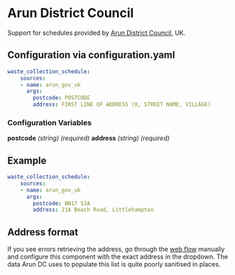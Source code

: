 # Arun District Council

Support for schedules provided by [Arun District Council](https://www1.arun.gov.uk/when-are-my-bins-collected), UK.

## Configuration via configuration.yaml

```yaml
waste_collection_schedule:
    sources:
    - name: arun_gov_uk
      args:
        postcode: POSTCODE
        address: FIRST LINE OF ADDRESS (X, STREET NAME, VILLAGE)
```

### Configuration Variables

**postcode**
*(string) (required)*
**address**
*(string) (required)*

## Example

```yaml
waste_collection_schedule:
    sources:
    - name: arun_gov_uk
      args:
        postcode: BN17 5JA
        address: 21A Beach Road, Littlehampton
```

## Address format

If you see errors retrieving the address, go through the [web flow](https://www1.arun.gov.uk/when-are-my-bins-collected) manually and configure this component with the exact address in the dropdown. The data Arun DC uses to populate this list is quite poorly sanitised in places.
